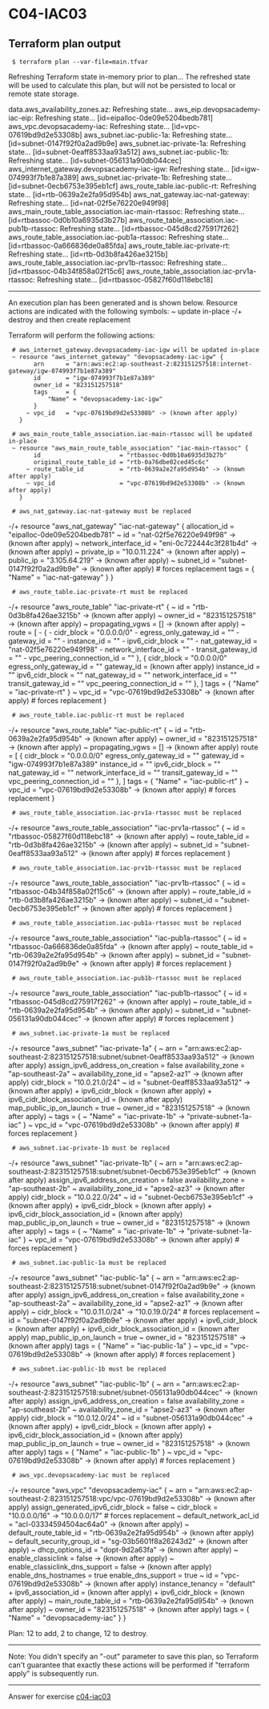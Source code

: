 # C04-IAC03

## Terraform plan output
 
     $ terraform plan --var-file=main.tfvar
   Refreshing Terraform state in-memory prior to plan...
   The refreshed state will be used to calculate this plan, but will not be
   persisted to local or remote state storage.
   
   data.aws_availability_zones.az: Refreshing state...
   aws_eip.devopsacademy-iac-eip: Refreshing state... [id=eipalloc-0de09e5204bedb781]
   aws_vpc.devopsacademy-iac: Refreshing state... [id=vpc-07619bd9d2e53308b]
   aws_subnet.iac-public-1a: Refreshing state... [id=subnet-0147f92f0a2ad9b9e]
   aws_subnet.iac-private-1a: Refreshing state... [id=subnet-0eaff8533aa93a512]
   aws_subnet.iac-public-1b: Refreshing state... [id=subnet-056131a90db044cec]
   aws_internet_gateway.devopsacademy-iac-igw: Refreshing state... [id=igw-074993f7b1e87a389]
   aws_subnet.iac-private-1b: Refreshing state... [id=subnet-0ecb6753e395eb1cf]
   aws_route_table.iac-public-rt: Refreshing state... [id=rtb-0639a2e2fa95d954b]
   aws_nat_gateway.iac-nat-gateway: Refreshing state... [id=nat-02f5e76220e949f98]
   aws_main_route_table_association.iac-main-rtassoc: Refreshing state... [id=rtbassoc-0d0b10a6935d3b27b]
   aws_route_table_association.iac-pub1b-rtassoc: Refreshing state... [id=rtbassoc-045d8cd275917f262]
   aws_route_table_association.iac-pub1a-rtassoc: Refreshing state... [id=rtbassoc-0a666836de0a85fda]
   aws_route_table.iac-private-rt: Refreshing state... [id=rtb-0d3b8fa426ae3215b]
   aws_route_table_association.iac-prv1b-rtassoc: Refreshing state... [id=rtbassoc-04b34f858a02f15c6]
   aws_route_table_association.iac-prv1a-rtassoc: Refreshing state... [id=rtbassoc-05827f60d118ebc18]
   
   ------------------------------------------------------------------------
   
   An execution plan has been generated and is shown below.
   Resource actions are indicated with the following symbols:
     ~ update in-place
   -/+ destroy and then create replacement
   
   Terraform will perform the following actions:
   
     # aws_internet_gateway.devopsacademy-iac-igw will be updated in-place
     ~ resource "aws_internet_gateway" "devopsacademy-iac-igw" {
           arn      = "arn:aws:ec2:ap-southeast-2:823151257518:internet-gateway/igw-074993f7b1e87a389"
           id       = "igw-074993f7b1e87a389"
           owner_id = "823151257518"
           tags     = {
               "Name" = "devopsacademy-iac-igw"
           }
         ~ vpc_id   = "vpc-07619bd9d2e53308b" -> (known after apply)
       }
   
     # aws_main_route_table_association.iac-main-rtassoc will be updated in-place
     ~ resource "aws_main_route_table_association" "iac-main-rtassoc" {
           id                      = "rtbassoc-0d0b10a6935d3b27b"
           original_route_table_id = "rtb-0a76dbe02ced45c6c"
         ~ route_table_id          = "rtb-0639a2e2fa95d954b" -> (known after apply)
         ~ vpc_id                  = "vpc-07619bd9d2e53308b" -> (known after apply)
       }
   
     # aws_nat_gateway.iac-nat-gateway must be replaced
   -/+ resource "aws_nat_gateway" "iac-nat-gateway" {
           allocation_id        = "eipalloc-0de09e5204bedb781"
         ~ id                   = "nat-02f5e76220e949f98" -> (known after apply)
         ~ network_interface_id = "eni-0c722444c3f281b4d" -> (known after apply)
         ~ private_ip           = "10.0.11.224" -> (known after apply)
         ~ public_ip            = "3.105.64.219" -> (known after apply)
         ~ subnet_id            = "subnet-0147f92f0a2ad9b9e" -> (known after apply) # forces replacement
           tags                 = {
               "Name" = "iac-nat-gateway"
           }
       }
   
     # aws_route_table.iac-private-rt must be replaced
   -/+ resource "aws_route_table" "iac-private-rt" {
         ~ id               = "rtb-0d3b8fa426ae3215b" -> (known after apply)
         ~ owner_id         = "823151257518" -> (known after apply)
         ~ propagating_vgws = [] -> (known after apply)
         ~ route            = [
             - {
                 - cidr_block                = "0.0.0.0/0"
                 - egress_only_gateway_id    = ""
                 - gateway_id                = ""
                 - instance_id               = ""
                 - ipv6_cidr_block           = ""
                 - nat_gateway_id            = "nat-02f5e76220e949f98"
                 - network_interface_id      = ""
                 - transit_gateway_id        = ""
                 - vpc_peering_connection_id = ""
               },
               {
                   cidr_block                = "0.0.0.0/0"
                   egress_only_gateway_id    = ""
                   gateway_id                = (known after apply)
                   instance_id               = ""
                   ipv6_cidr_block           = ""
                   nat_gateway_id            = ""
                   network_interface_id      = ""
                   transit_gateway_id        = ""
                   vpc_peering_connection_id = ""
               },
           ]
           tags             = {
               "Name" = "iac-private-rt"
           }
         ~ vpc_id           = "vpc-07619bd9d2e53308b" -> (known after apply) # forces replacement
       }
   
     # aws_route_table.iac-public-rt must be replaced
   -/+ resource "aws_route_table" "iac-public-rt" {
         ~ id               = "rtb-0639a2e2fa95d954b" -> (known after apply)
         ~ owner_id         = "823151257518" -> (known after apply)
         ~ propagating_vgws = [] -> (known after apply)
           route            = [
               {
                   cidr_block                = "0.0.0.0/0"
                   egress_only_gateway_id    = ""
                   gateway_id                = "igw-074993f7b1e87a389"
                   instance_id               = ""
                   ipv6_cidr_block           = ""
                   nat_gateway_id            = ""
                   network_interface_id      = ""
                   transit_gateway_id        = ""
                   vpc_peering_connection_id = ""
               },
           ]
           tags             = {
               "Name" = "iac-public-rt"
           }
         ~ vpc_id           = "vpc-07619bd9d2e53308b" -> (known after apply) # forces replacement
       }
   
     # aws_route_table_association.iac-prv1a-rtassoc must be replaced
   -/+ resource "aws_route_table_association" "iac-prv1a-rtassoc" {
         ~ id             = "rtbassoc-05827f60d118ebc18" -> (known after apply)
         ~ route_table_id = "rtb-0d3b8fa426ae3215b" -> (known after apply)
         ~ subnet_id      = "subnet-0eaff8533aa93a512" -> (known after apply) # forces replacement
       }
   
     # aws_route_table_association.iac-prv1b-rtassoc must be replaced
   -/+ resource "aws_route_table_association" "iac-prv1b-rtassoc" {
         ~ id             = "rtbassoc-04b34f858a02f15c6" -> (known after apply)
         ~ route_table_id = "rtb-0d3b8fa426ae3215b" -> (known after apply)
         ~ subnet_id      = "subnet-0ecb6753e395eb1cf" -> (known after apply) # forces replacement
       }
   
     # aws_route_table_association.iac-pub1a-rtassoc must be replaced
   -/+ resource "aws_route_table_association" "iac-pub1a-rtassoc" {
         ~ id             = "rtbassoc-0a666836de0a85fda" -> (known after apply)
         ~ route_table_id = "rtb-0639a2e2fa95d954b" -> (known after apply)
         ~ subnet_id      = "subnet-0147f92f0a2ad9b9e" -> (known after apply) # forces replacement
       }
   
     # aws_route_table_association.iac-pub1b-rtassoc must be replaced
   -/+ resource "aws_route_table_association" "iac-pub1b-rtassoc" {
         ~ id             = "rtbassoc-045d8cd275917f262" -> (known after apply)
         ~ route_table_id = "rtb-0639a2e2fa95d954b" -> (known after apply)
         ~ subnet_id      = "subnet-056131a90db044cec" -> (known after apply) # forces replacement
       }
   
     # aws_subnet.iac-private-1a must be replaced
   -/+ resource "aws_subnet" "iac-private-1a" {
         ~ arn                             = "arn:aws:ec2:ap-southeast-2:823151257518:subnet/subnet-0eaff8533aa93a512" -> (known after apply)
           assign_ipv6_address_on_creation = false
           availability_zone               = "ap-southeast-2a"
         ~ availability_zone_id            = "apse2-az1" -> (known after apply)
           cidr_block                      = "10.0.21.0/24"
         ~ id                              = "subnet-0eaff8533aa93a512" -> (known after apply)
         + ipv6_cidr_block                 = (known after apply)
         + ipv6_cidr_block_association_id  = (known after apply)
           map_public_ip_on_launch         = true
         ~ owner_id                        = "823151257518" -> (known after apply)
         ~ tags                            = {
             ~ "Name" = "iac-private-1b" -> "private-subnet-1a-iac"
           }
         ~ vpc_id                          = "vpc-07619bd9d2e53308b" -> (known after apply) # forces replacement
       }
   
     # aws_subnet.iac-private-1b must be replaced
   -/+ resource "aws_subnet" "iac-private-1b" {
         ~ arn                             = "arn:aws:ec2:ap-southeast-2:823151257518:subnet/subnet-0ecb6753e395eb1cf" -> (known after apply)
           assign_ipv6_address_on_creation = false
           availability_zone               = "ap-southeast-2b"
         ~ availability_zone_id            = "apse2-az3" -> (known after apply)
           cidr_block                      = "10.0.22.0/24"
         ~ id                              = "subnet-0ecb6753e395eb1cf" -> (known after apply)
         + ipv6_cidr_block                 = (known after apply)
         + ipv6_cidr_block_association_id  = (known after apply)
           map_public_ip_on_launch         = true
         ~ owner_id                        = "823151257518" -> (known after apply)
         ~ tags                            = {
             ~ "Name" = "iac-private-1b" -> "private-subnet-1a-iac"
           }
         ~ vpc_id                          = "vpc-07619bd9d2e53308b" -> (known after apply) # forces replacement
       }
   
     # aws_subnet.iac-public-1a must be replaced
   -/+ resource "aws_subnet" "iac-public-1a" {
         ~ arn                             = "arn:aws:ec2:ap-southeast-2:823151257518:subnet/subnet-0147f92f0a2ad9b9e" -> (known after apply)
           assign_ipv6_address_on_creation = false
           availability_zone               = "ap-southeast-2a"
         ~ availability_zone_id            = "apse2-az1" -> (known after apply)
         ~ cidr_block                      = "10.0.11.0/24" -> "10.0.19.0/24" # forces replacement
         ~ id                              = "subnet-0147f92f0a2ad9b9e" -> (known after apply)
         + ipv6_cidr_block                 = (known after apply)
         + ipv6_cidr_block_association_id  = (known after apply)
           map_public_ip_on_launch         = true
         ~ owner_id                        = "823151257518" -> (known after apply)
           tags                            = {
               "Name" = "iac-public-1a"
           }
         ~ vpc_id                          = "vpc-07619bd9d2e53308b" -> (known after apply) # forces replacement
       }
   
     # aws_subnet.iac-public-1b must be replaced
   -/+ resource "aws_subnet" "iac-public-1b" {
         ~ arn                             = "arn:aws:ec2:ap-southeast-2:823151257518:subnet/subnet-056131a90db044cec" -> (known after apply)
           assign_ipv6_address_on_creation = false
           availability_zone               = "ap-southeast-2b"
         ~ availability_zone_id            = "apse2-az3" -> (known after apply)
           cidr_block                      = "10.0.12.0/24"
         ~ id                              = "subnet-056131a90db044cec" -> (known after apply)
         + ipv6_cidr_block                 = (known after apply)
         + ipv6_cidr_block_association_id  = (known after apply)
           map_public_ip_on_launch         = true
         ~ owner_id                        = "823151257518" -> (known after apply)
           tags                            = {
               "Name" = "iac-public-1b"
           }
         ~ vpc_id                          = "vpc-07619bd9d2e53308b" -> (known after apply) # forces replacement
       }
   
     # aws_vpc.devopsacademy-iac must be replaced
   -/+ resource "aws_vpc" "devopsacademy-iac" {
         ~ arn                              = "arn:aws:ec2:ap-southeast-2:823151257518:vpc/vpc-07619bd9d2e53308b" -> (known after apply)
           assign_generated_ipv6_cidr_block = false
         ~ cidr_block                       = "10.0.0.0/16" -> "10.0.0.0/17" # forces replacement
         ~ default_network_acl_id           = "acl-03334594504ac64a0" -> (known after apply)
         ~ default_route_table_id           = "rtb-0639a2e2fa95d954b" -> (known after apply)
         ~ default_security_group_id        = "sg-03b5601f8a26243d2" -> (known after apply)
         ~ dhcp_options_id                  = "dopt-9d2a63fa" -> (known after apply)
         ~ enable_classiclink               = false -> (known after apply)
         ~ enable_classiclink_dns_support   = false -> (known after apply)
           enable_dns_hostnames             = true
           enable_dns_support               = true
         ~ id                               = "vpc-07619bd9d2e53308b" -> (known after apply)
           instance_tenancy                 = "default"
         + ipv6_association_id              = (known after apply)
         + ipv6_cidr_block                  = (known after apply)
         ~ main_route_table_id              = "rtb-0639a2e2fa95d954b" -> (known after apply)
         ~ owner_id                         = "823151257518" -> (known after apply)
           tags                             = {
               "Name" = "devopsacademy-iac"
           }
       }
   
   Plan: 12 to add, 2 to change, 12 to destroy.
   
   ------------------------------------------------------------------------
   
   Note: You didn't specify an "-out" parameter to save this plan, so Terraform
   can't guarantee that exactly these actions will be performed if
   "terraform apply" is subsequently run.
   
   


<!-- Don't change anything below this point-->
<!-- Before commiting, remove both commented lines--> 
***
Answer for exercise [c04-iac03](https://github.com/devopsacademyau/academy/blob/205c822cbdcd0fd791608eed129941bbee16ce5f/classes/04class/exercises/c04-iac03/README.md)
